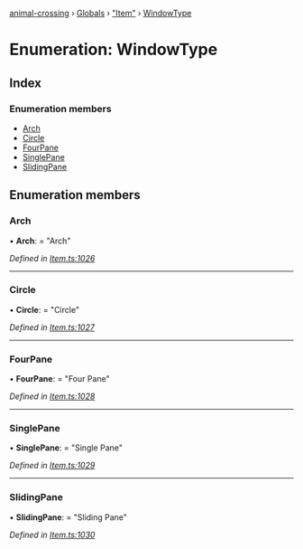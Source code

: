 [animal-crossing](../README.md) › [Globals](../globals.md) › ["Item"](../modules/_item_.md) › [WindowType](_item_.windowtype.md)

# Enumeration: WindowType

## Index

### Enumeration members

* [Arch](_item_.windowtype.md#arch)
* [Circle](_item_.windowtype.md#circle)
* [FourPane](_item_.windowtype.md#fourpane)
* [SinglePane](_item_.windowtype.md#singlepane)
* [SlidingPane](_item_.windowtype.md#slidingpane)

## Enumeration members

###  Arch

• **Arch**: = "Arch"

*Defined in [Item.ts:1026](https://github.com/Norviah/animal-crossing/blob/3bd87eb/module/types/Item.ts#L1026)*

___

###  Circle

• **Circle**: = "Circle"

*Defined in [Item.ts:1027](https://github.com/Norviah/animal-crossing/blob/3bd87eb/module/types/Item.ts#L1027)*

___

###  FourPane

• **FourPane**: = "Four Pane"

*Defined in [Item.ts:1028](https://github.com/Norviah/animal-crossing/blob/3bd87eb/module/types/Item.ts#L1028)*

___

###  SinglePane

• **SinglePane**: = "Single Pane"

*Defined in [Item.ts:1029](https://github.com/Norviah/animal-crossing/blob/3bd87eb/module/types/Item.ts#L1029)*

___

###  SlidingPane

• **SlidingPane**: = "Sliding Pane"

*Defined in [Item.ts:1030](https://github.com/Norviah/animal-crossing/blob/3bd87eb/module/types/Item.ts#L1030)*

